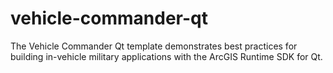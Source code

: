 vehicle-commander-qt
====================

The Vehicle Commander Qt template demonstrates best practices for building in-vehicle military applications with the ArcGIS Runtime SDK for Qt.
